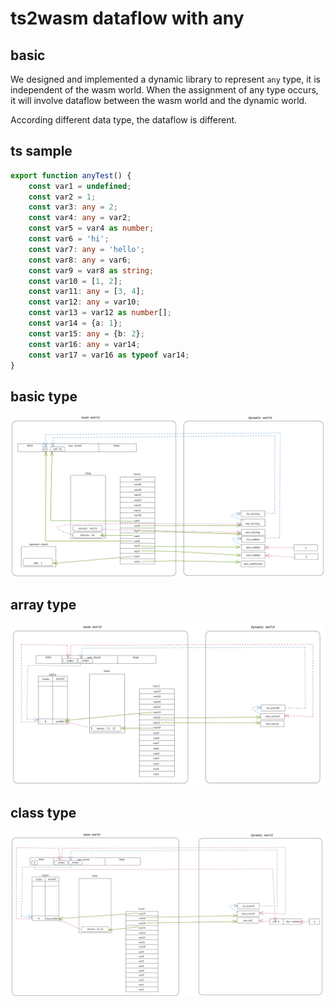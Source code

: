 # ts2wasm dataflow with any
## basic
We designed and implemented a dynamic library to represent `any` type, it is independent of the wasm world. When the assignment of any type occurs, it will involve dataflow between the wasm world and the dynamic world.

According different data type, the dataflow is different.

## ts sample
```typescript
export function anyTest() {
    const var1 = undefined;
    const var2 = 1;
    const var3: any = 2;
    const var4: any = var2;
    const var5 = var4 as number;
    const var6 = 'hi';
    const var7: any = 'hello';
    const var8: any = var6;
    const var9 = var8 as string;
    const var10 = [1, 2];
    const var11: any = [3, 4];
    const var12: any = var10;
    const var13 = var12 as number[];
    const var14 = {a: 1};
    const var15: any = {b: 2};
    const var16: any = var14;
    const var17 = var16 as typeof var14;
}
```

## basic type
![](./imgs/any_basicType_dataflow.excalidraw.png)

## array type
![](./imgs/any_arrayType_dataflow.excalidraw.png)

## class type
![](./imgs/any_objType_dataflow.excalidraw.png)
